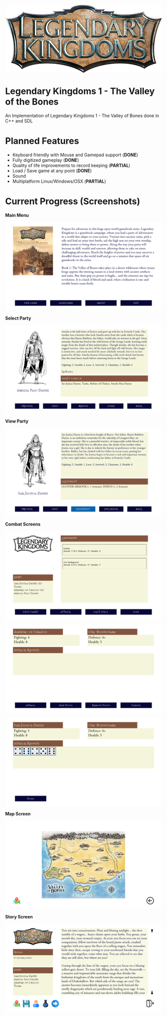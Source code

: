 ![Legendary Kingdoms](/src/images/legendary-kingdoms-logo.png)
# Legendary Kingdoms 1 - The Valley of the Bones

An Implementation of Legendary Kingdoms 1 - The Valley of Bones done in C++ and SDL

# Planned Features

- Keyboard friendly with Mouse and Gamepad support (**DONE**)
- Fully digitized gameplay (**DONE**)
- Quality of life improvements to record keeping (**PARTIAL**)
- Load / Save game at any point (**DONE**)
- Sound
- Multiplatform Linux/Windows/OSX (**PARTIAL**)

# Current Progress (Screenshots)

**Main Menu**

![Main Menu](/screenshots/main-menu.png)

**Select Party**

![Select Party](/screenshots/select-party.png)

**View Party**

![View Party](/screenshots/view-party.png)

**Combat Screens**

![Combat Screen 1](/screenshots/combat-screen-1.png)

![Combat Screen 2](/screenshots/combat-screen-2.png)

![Combat Screen 3](/screenshots/combat-screen-3.png)

**Map Screen**

![Map Screen](/screenshots/map-screen.png)

**Story Screen**

![Story Screen](/screenshots/story-screen.png)

